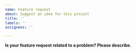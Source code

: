 ```yaml
---
name: Feature request
about: Suggest an idea for this project
title: ''
labels: ''
assignees: ''

---
```


**Is your feature request related to a problem? Please describe.**

